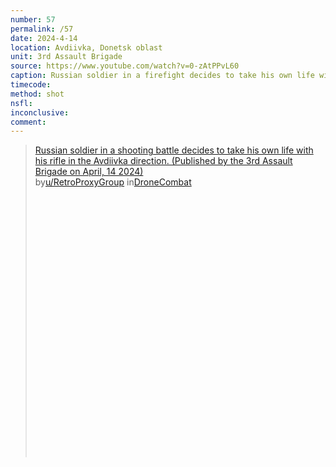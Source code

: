 ```yaml
---
number: 57
permalink: /57
date: 2024-4-14
location: Avdiivka, Donetsk oblast
unit: 3rd Assault Brigade
source: https://www.youtube.com/watch?v=0-zAtPPvL60
caption: Russian soldier in a firefight decides to take his own life with his rifle
timecode: 
method: shot
nsfl: 
inconclusive: 
comment: 
---
```

<blockquote class="reddit-embed-bq" style="height:500px" data-embed-height="586"><a href="https://www.reddit.com/r/DroneCombat/comments/1c421ce/russian_soldier_in_a_shooting_battle_decides_to/">Russian soldier in a shooting battle decides to take his own life with his rifle in the Avdiivka direction. (Published by the 3rd Assault Brigade on April, 14 2024)</a><br> by<a href="https://www.reddit.com/user/RetroProxyGroup/">u/RetroProxyGroup</a> in<a href="https://www.reddit.com/r/DroneCombat/">DroneCombat</a></blockquote><script async="" src="https://embed.reddit.com/widgets.js" charset="UTF-8"></script>